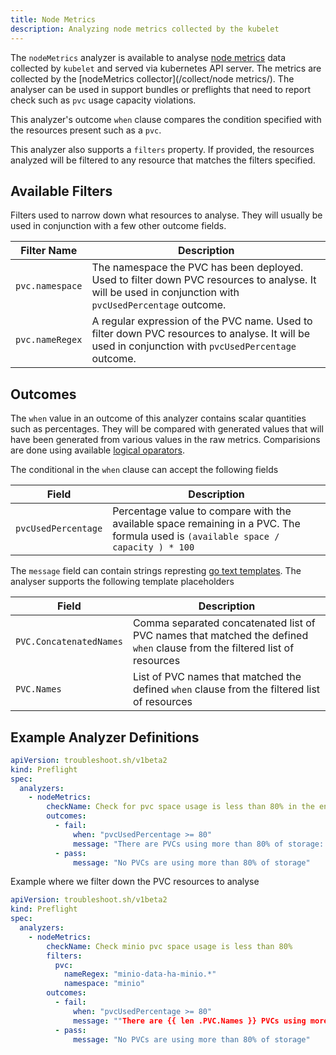 ```yaml
---
title: Node Metrics
description: Analyzing node metrics collected by the kubelet
---
```


The `nodeMetrics` analyzer is available to analyse [node metrics](https://kubernetes.io/docs/reference/instrumentation/node-metrics/) data collected by `kubelet` and served via kubernetes API server. The metrics are collected by the [nodeMetrics collector](/collect/node metrics/). The analyser can be used in support bundles or preflights that need to report check such as `pvc` usage capacity violations.

This analyzer's outcome `when` clause compares the condition specified with the resources present such as a `pvc`.

This analyzer also supports a `filters` property. If provided, the resources analyzed will be filtered to any resource that matches the filters specified.

## Available Filters

Filters used to narrow down what resources to analyse. They will usually be used in conjunction with a few other outcome fields.

| Filter Name | Description |
|-------------|-------------|
| `pvc.namespace` | The namespace the PVC has been deployed. Used to filter down PVC resources to analyse. It will be used in conjunction with `pvcUsedPercentage` outcome. |
| `pvc.nameRegex` | A regular expression of the PVC name. Used to filter down PVC resources to analyse. It will be used in conjunction with `pvcUsedPercentage` outcome. |

## Outcomes

The `when` value in an outcome of this analyzer contains scalar quantities such as percentages. They will be compared with generated values that will have been generated from various values in the raw metrics. Comparisions are done using available [logical oparators](/analyze/outcome#logical-operators).

The conditional in the `when` clause can accept the following fields

| Field | Description |
|-------|-------------|
| `pvcUsedPercentage` | Percentage value to compare with the available space remaining in a PVC. The formula used is `(available space / capacity ) * 100` |

The `message` field can contain strings represting [go text templates](https://pkg.go.dev/text/template). The analyser supports the following template placeholders

| Field | Description |
|-------|-------------|
| `PVC.ConcatenatedNames` | Comma separated concatenated list of PVC names that matched the defined `when` clause from the filtered list of resources |
| `PVC.Names` | List of PVC names that matched the defined `when` clause from the filtered list of resources |

## Example Analyzer Definitions



```yaml
apiVersion: troubleshoot.sh/v1beta2
kind: Preflight
spec:
  analyzers:
    - nodeMetrics:
        checkName: Check for pvc space usage is less than 80% in the entire cluster
        outcomes:
          - fail:
              when: "pvcUsedPercentage >= 80"
              message: "There are PVCs using more than 80% of storage: {{ .PVC.ConcatenatedNames }}"
          - pass:
              message: "No PVCs are using more than 80% of storage"
```

Example where we filter down the PVC resources to analyse

```yaml
apiVersion: troubleshoot.sh/v1beta2
kind: Preflight
spec:
  analyzers:
    - nodeMetrics:
        checkName: Check minio pvc space usage is less than 80%
        filters:
          pvc:
            nameRegex: "minio-data-ha-minio.*"
            namespace: "minio"
        outcomes:
          - fail:
              when: "pvcUsedPercentage >= 80"
              message: ""There are {{ len .PVC.Names }} PVCs using more than 80% of storage""
          - pass:
              message: "No PVCs are using more than 80% of storage"
```
